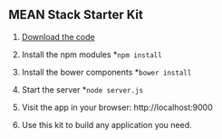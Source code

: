 ## MEAN Stack Starter Kit

1. [Download the code](https://github.com/fresh5447/Scotch---MEAN-starter-skeleton.git)

2. Install the npm modules
	*`npm install`

3. Install the bower components
	*`bower install`

4. Start the server
	*`node server.js`
	
5. Visit the app in your browser: http://localhost:9000

6. Use this kit to build any application you need.


